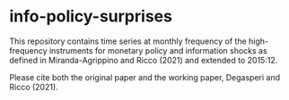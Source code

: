 # info-policy-surprises
This repository contains time series at monthly frequency of the high-frequency instruments for monetary policy and information shocks as defined in Miranda-Agrippino and Ricco (2021) and extended to 2015:12.

Please cite both the original paper and the working paper, Degasperi and Ricco (2021).
